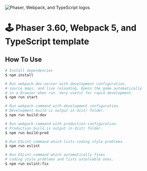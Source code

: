 ![Phaser, Webpack, and TypeScript logos](https://user-images.githubusercontent.com/7340300/207882386-42fd2b51-e44e-40d7-8d10-710b45da1c1d.png)


# 🕹️ Phaser 3.60, Webpack 5, and TypeScript template

## How To Use

```bash
# Install dependencies
$ npm install

# Run webpack-dev-server with development configuration,
# source maps, and live reloading. Opens the game automatically
# in a browser when run. Very useful for rapid development.
$ npm run start

# Run webpack command with development configuration.
# Development build is output in dist/ folder.
$ npm run build:dev

# Run webpack command with production configuration.
# Production build is output in dist/ folder.
$ npm run build:prod

# Run ESLint command which lists coding style problems.
$ npm run eslint

# Run ESLint command which automatically fixes
# coding style problems and lists unsolvable ones.
$ npm run eslint:fix
```
